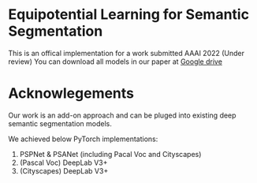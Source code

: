 # Equipotential Learning for Semantic Segmentation

This is an offical implementation for a work submitted AAAI 2022 (Under review)
You can download all models in our paper at [Google drive](https://drive.google.com/drive/folders/1KJmzhPK1aFe-BWU5pz2Alv9B-N9RBG3C?usp=sharing)

# Acknowlegements 
Our work is an add-on approach and can be pluged into existing deep semantic segmentation models.

We achieved below PyTorch implementations:
1. PSPNet & PSANet (including Pacal Voc and Cityscapes)
2. (Pascal Voc) DeepLab V3+
3. (Cityscapes) DeepLab V3+
 

